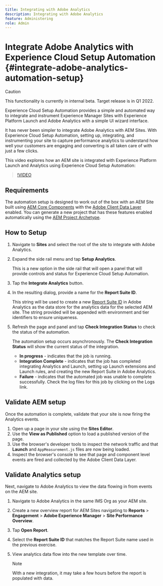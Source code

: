 ```yaml
---
title: Integrating with Adobe Analytics
description: Integrating with Adobe Analytics 
feature: Administering
role: Admin
---
```


# Integrate Adobe Analytics with Experience Cloud Setup Automation {#integrate-adobe-analytics-automation-setup}

> [!CAUTION]
>
> This functionality is currently in internal beta. Target release is in Q1 2022.

Experience Cloud Setup Automation provides a simple and automated way to integrate and instrument Experience Manager Sites with Experience Platform Launch and Adobe Analytics with a simple UI wizard interface.

It has never been simpler to integrate Adobe Analytics with AEM Sites. With Experience Cloud Setup Automation, setting up, integrating, and instrumenting your site to capture performance analytics to understand how well your customers are engaging and converting is all taken care of with just a few clicks.

This video explores how an AEM site is integrated with Experience Platform Launch and Analytics using Experience Cloud Setup Automation:

>[!VIDEO](https://video.tv.adobe.com/v/339605/?quality=12)

## Requirements

The automation setup is designed to work out of the box with an AEM Site built using [AEM Core Components](https://experienceleague.adobe.com/docs/experience-manager-core-components/using/introduction.html) with the [Adobe Client Data Layer](https://experienceleague.adobe.com/docs/experience-manager-core-components/using/developing/data-layer/overview.html) enabled. You can generate a new project that has these features enabled automatically using the [AEM Project Archetype](https://experienceleague.adobe.com/docs/experience-manager-core-components/using/developing/archetype/overview.html). 

## How to Setup

1. Navigate to **Sites** and select the root of the site to integrate with Adobe Analytics.
1. Expand the side rail menu and tap **Setup Analytics**.

    This is a new option in the side rail that will open a panel that will provide controls and status for Experience Cloud Setup Automation. 
1. Tap the **Integrate Analytics** button.
1. In the resulting dialog, provide a name for the **Report Suite ID**.

    This string will be used to create a new [Report Suite ID](https://experienceleague.adobe.com/docs/analytics/admin/manage-report-suites/new-report-suite/t-create-a-report-suite.html?lang=en) in Adobe Analytics as the data store for the analytics data for the selected AEM site. The string provided will be appended with environment and tier identifiers to ensure uniqueness.

1. Refresh the page and panel and tap **Check Integration Status** to check the status of the automation.

    The automation setup occurs asynchronously. The **Check Integration Status** will show the current status of the integration.

    * **In progress** - indicates that the job is running.
    * **Integration Complete** - indicates that the job has completed integrating Analytics and Launch, setting up Launch extensions and Launch rules, and creating the new Report Suite in Adobe Analytics.
    * **Failure** - indicates that the automated job was unable to complete successfully. Check the log files for this job by clicking on the Logs link.

## Validate AEM setup

Once the automation is complete, validate that your site is now firing the Analytics events.

1. Open up a page in your site using the **Sites Editor**.
1. Use the **View as Published** option to load a published version of the page.
1. Use the browser's developer tools to inspect the network traffic and that **Launch** and `AppMeasurement.js` files are now being loaded.
1. Inspect the browser's console to see that page and component level events are fired and collected by the Adobe Client Data Layer.

## Validate Analytics setup

Next, navigate to Adobe Analytics to view the data flowing in from events on the AEM site.

1. Navigate to Adobe Analytics in the same IMS Org as your AEM site.
1. Create a new overview report for AEM Sites navigating to **Reports** > **Engagement** > **Adobe Experience Manager** > **Site Performance Overview**.
1. Tap **Open Report**.
1. Select the **Report Suite ID** that matches the Report Suite name used in the previous exercise.
1. View analytics data flow into the new template over time.

    > [!NOTE]
    >
    > With a new integration, it may take a few hours before the report is populated with data.
